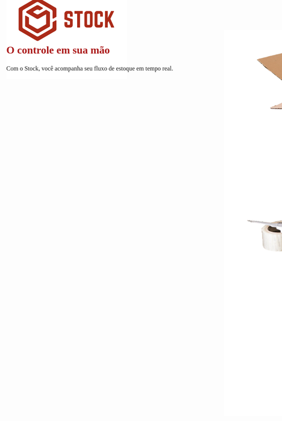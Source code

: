 <meta name="viewport" content="width=device-width, initial-scale=1, maximum-scale=1,user-scalable=0"/>
    <img class="logo-image" src='./assets/Logo3_transparent.png'>
    <h1 class="tittle">O controle em sua mão</h1>
    <h3 class="legend">Com o Stock, você acompanha seu fluxo de estoque em tempo real.</h3>
<div class="content">
    <img class="bag" src="./assets/bag.svg">
    <img class="box" src="./assets/box.svg">
</div>

<style>
.cover:after {
    content: '';
    position: absolute;
    background-color: #F5F5F5;
}
.content {
    display: flex
}
.logo-image {
    margin-top: -10rem !important;
    width: 20rem;
    height: auto;
}

.tittle {
    margin-top: -6.0rem !important;
    font-family: Montserrat;
    color: #AC1C1C !important;
    font-size: 75 !important;
}

.legend {
    font-family: Montserrat;
    color: #1C1C1C !important;
    font-size: 30 !important;
    font-weight: 500;
}

.bag {
    @media screen and (max-width: 900px) {
        display: none
    }
    display: flex;
    position: absolute;
    left: -22.8rem;
    margin-top: -8rem;
}
.box {
    @media screen and (max-width: 900px) {
        display: none
    }
    display: flex;
    position: absolute;
    right: -22.8rem;
    margin-top: -8rem;
}



</style>
